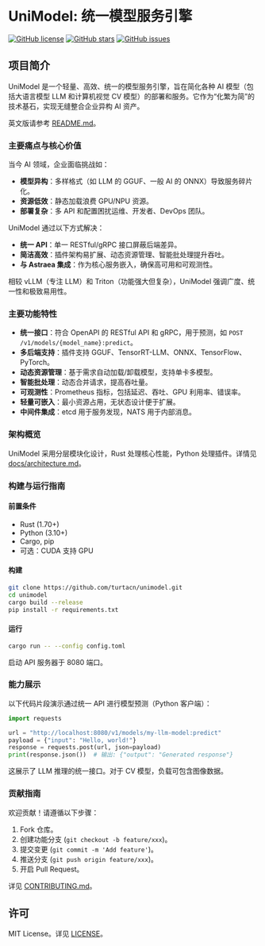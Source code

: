 # UniModel: 统一模型服务引擎

[![GitHub license](https://img.shields.io/github/license/turtacn/unimodel)](https://github.com/turtacn/unimodel/blob/main/LICENSE)
[![GitHub stars](https://img.shields.io/github/stars/turtacn/unimodel)](https://github.com/turtacn/unimodel/stargazers)
[![GitHub issues](https://img.shields.io/github/issues/turtacn/unimodel)](https://github.com/turtacn/unimodel/issues)

## 项目简介
UniModel 是一个轻量、高效、统一的模型服务引擎，旨在简化各种 AI 模型（包括大语言模型 LLM 和计算机视觉 CV 模型）的部署和服务。它作为“化繁为简”的技术基石，实现无缝整合企业异构 AI 资产。

英文版请参考 [README.md](README.md)。

### 主要痛点与核心价值
当今 AI 领域，企业面临挑战如：
- **模型异构**：多样格式（如 LLM 的 GGUF、一般 AI 的 ONNX）导致服务碎片化。
- **资源低效**：静态加载浪费 GPU/NPU 资源。
- **部署复杂**：多 API 和配置困扰运维、开发者、DevOps 团队。

UniModel 通过以下方式解决：
- **统一 API**：单一 RESTful/gRPC 接口屏蔽后端差异。
- **简洁高效**：插件架构易扩展、动态资源管理、智能批处理提升吞吐。
- **与 Astraea 集成**：作为核心服务嵌入，确保高可用和可观测性。

相较 vLLM（专注 LLM）和 Triton（功能强大但复杂），UniModel 强调广度、统一性和极致易用性。

### 主要功能特性
- **统一接口**：符合 OpenAPI 的 RESTful API 和 gRPC，用于预测，如 `POST /v1/models/{model_name}:predict`。
- **多后端支持**：插件支持 GGUF、TensorRT-LLM、ONNX、TensorFlow、PyTorch。
- **动态资源管理**：基于需求自动加载/卸载模型，支持单卡多模型。
- **智能批处理**：动态合并请求，提高吞吐量。
- **可观测性**：Prometheus 指标，包括延迟、吞吐、GPU 利用率、错误率。
- **轻量可嵌入**：最小资源占用，无状态设计便于扩展。
- **中间件集成**：etcd 用于服务发现，NATS 用于内部消息。

### 架构概览
UniModel 采用分层模块化设计，Rust 处理核心性能，Python 处理插件。详情见 [docs/architecture.md](docs/architecture.md)。

### 构建与运行指南
#### 前置条件
- Rust (1.70+)
- Python (3.10+)
- Cargo, pip
- 可选：CUDA 支持 GPU

#### 构建
```bash
git clone https://github.com/turtacn/unimodel.git
cd unimodel
cargo build --release
pip install -r requirements.txt
````

#### 运行

```bash
cargo run -- --config config.toml
```

启动 API 服务器于 8080 端口。

### 能力展示

以下代码片段演示通过统一 API 进行模型预测（Python 客户端）：

```python
import requests

url = "http://localhost:8080/v1/models/my-llm-model:predict"
payload = {"input": "Hello, world!"}
response = requests.post(url, json=payload)
print(response.json())  # 输出: {"output": "Generated response"}
```

这展示了 LLM 推理的统一接口。对于 CV 模型，负载可包含图像数据。

### 贡献指南

欢迎贡献！请遵循以下步骤：

1. Fork 仓库。
2. 创建功能分支 (`git checkout -b feature/xxx`)。
3. 提交变更 (`git commit -m 'Add feature'`)。
4. 推送分支 (`git push origin feature/xxx`)。
5. 开启 Pull Request。

详见 [CONTRIBUTING.md](CONTRIBUTING.md)。

## 许可

MIT License。详见 [LICENSE](LICENSE)。